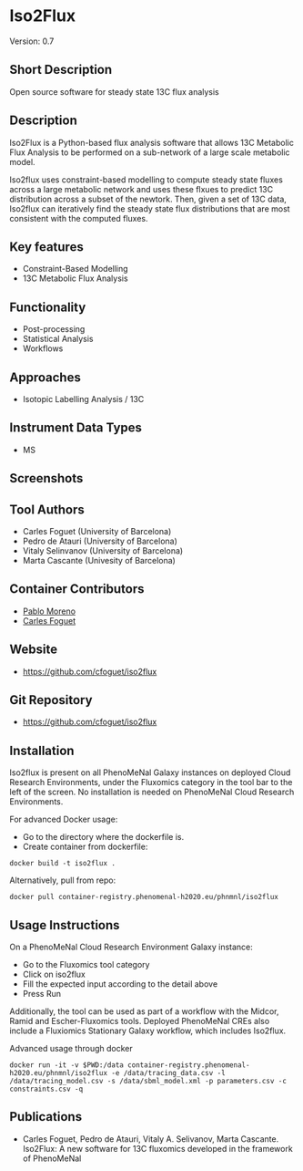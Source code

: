 # Iso2Flux
Version: 0.7

## Short Description

Open source software for steady state 13C flux analysis

## Description

Iso2Flux is a Python-based flux analysis software that allows  13C Metabolic Flux Analysis to be performed on a sub-network of a large scale metabolic model. 

Iso2flux uses constraint-based modelling to compute steady state fluxes across a large metabolic network and uses these flxues to predict 13C distribution across a subset of the newtork. Then, given a set of 13C data, Iso2flux can iteratively find the steady state flux distributions that are most consistent with the computed fluxes. 

## Key features

- Constraint-Based Modelling
- 13C Metabolic Flux Analysis

## Functionality

- Post-processing
- Statistical Analysis
- Workflows 

## Approaches

- Isotopic Labelling Analysis / 13C

## Instrument Data Types

- MS

## Screenshots


## Tool Authors

- Carles Foguet (University of Barcelona)
- Pedro de Atauri (University of Barcelona)
- Vitaly Selinvanov (University of Barcelona)
- Marta Cascante (Univesity of Barcelona)

## Container Contributors

- [Pablo Moreno](https://github.com/pcm32) 
- [Carles Foguet](https://github.com/cfoguet) 


## Website

- https://github.com/cfoguet/iso2flux


## Git Repository

- https://github.com/cfoguet/iso2flux

## Installation

Iso2flux is present on all PhenoMeNal Galaxy instances on deployed Cloud Research Environments, under the Fluxomics category in the tool bar to the left of the screen. No installation is needed on PhenoMeNal Cloud Research Environments.

For advanced Docker usage:

- Go to the directory where the dockerfile is.
- Create container from dockerfile:

```
docker build -t iso2flux .
```

Alternatively, pull from repo:

```
docker pull container-registry.phenomenal-h2020.eu/phnmnl/iso2flux
```


## Usage Instructions
 
On a PhenoMeNal Cloud Research Environment Galaxy instance: 
- Go to the Fluxomics tool category
- Click on iso2flux
- Fill the expected input according to the detail above
- Press Run

Additionally, the tool can be used as part of a workflow with the Midcor, Ramid and Escher-Fluxomics tools. Deployed PhenoMeNal  CREs also include a Fluxiomics Stationary Galaxy workflow, which includes Iso2flux. 

Advanced usage through docker

```
docker run -it -v $PWD:/data container-registry.phenomenal-h2020.eu/phnmnl/iso2flux -e /data/tracing_data.csv -l /data/tracing_model.csv -s /data/sbml_model.xml -p parameters.csv -c constraints.csv -q 
```


## Publications
- Carles Foguet, Pedro de Atauri, Vitaly A. Selivanov, Marta Cascante. Iso2Flux: A new software for 13C fluxomics developed in the framework of PhenoMeNal
